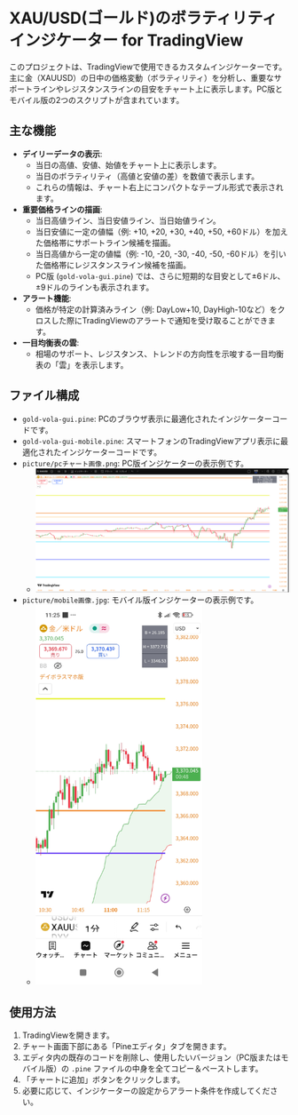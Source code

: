 # XAU/USD(ゴールド)のボラティリティ インジケーター for TradingView

このプロジェクトは、TradingViewで使用できるカスタムインジケーターです。主に金（XAUUSD）の日中の価格変動（ボラティリティ）を分析し、重要なサポートラインやレジスタンスラインの目安をチャート上に表示します。PC版とモバイル版の2つのスクリプトが含まれています。

## 主な機能

*   **デイリーデータの表示**:
    *   当日の高値、安値、始値をチャート上に表示します。
    *   当日のボラティリティ（高値と安値の差）を数値で表示します。
    *   これらの情報は、チャート右上にコンパクトなテーブル形式で表示されます。
*   **重要価格ラインの描画**:
    *   当日高値ライン、当日安値ライン、当日始値ライン。
    *   当日安値に一定の値幅（例: +10, +20, +30, +40, +50, +60ドル）を加えた価格帯にサポートライン候補を描画。
    *   当日高値から一定の値幅（例: -10, -20, -30, -40, -50, -60ドル）を引いた価格帯にレジスタンスライン候補を描画。
    *   PC版 (`gold-vola-gui.pine`) では、さらに短期的な目安として±6ドル、±9ドルのラインも表示されます。
*   **アラート機能**:
    *   価格が特定の計算済みライン（例: DayLow+10, DayHigh-10など）をクロスした際にTradingViewのアラートで通知を受け取ることができます。
*   **一目均衡表の雲**:
    *   相場のサポート、レジスタンス、トレンドの方向性を示唆する一目均衡表の「雲」を表示します。

## ファイル構成

*   `gold-vola-gui.pine`: PCのブラウザ表示に最適化されたインジケーターコードです。
*   `gold-vola-gui-mobile.pine`: スマートフォンのTradingViewアプリ表示に最適化されたインジケーターコードです。
*   `picture/pcチャート画像.png`: PC版インジケーターの表示例です。
    *   <img src="picture/pcチャート画像.png" width="1000" alt="PC版チャート">
*   `picture/mobile画像.jpg`: モバイル版インジケーターの表示例です。
    *   <img src="picture/mobile画像.jpg" width="300" alt="モバイル版チャート">

## 使用方法

1.  TradingViewを開きます。
2.  チャート画面下部にある「Pineエディタ」タブを開きます。
3.  エディタ内の既存のコードを削除し、使用したいバージョン（PC版またはモバイル版）の `.pine` ファイルの中身を全てコピー＆ペーストします。
4.  「チャートに追加」ボタンをクリックします。
5.  必要に応じて、インジケーターの設定からアラート条件を作成してください。
